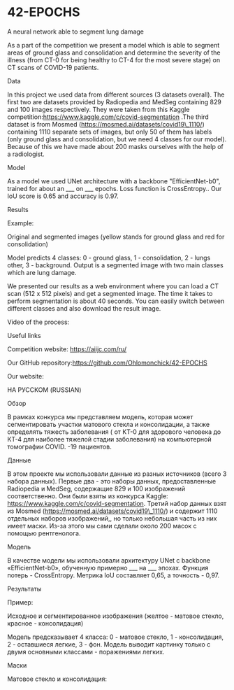 # 42-EPOCHS
 A neural network able to segment lung damage

As a part of the competition we present a model which is able to segment areas of ground glass and consolidation and determine the severity of the illness (from CT-0 for being healthy to CT-4 for the most severe stage) on CT scans of COVID-19 patients. 

Data

In this project we used data from different sources (3 datasets overall). The first two are datasets provided by Radiopedia and MedSeg containing 829 and 100 images respectively. They were taken from this Kaggle competition:https://www.kaggle.com/c/covid-segmentation .The third dataset is from Mosmed (https://mosmed.ai/datasets/covid19\_1110/) containing 1110 separate sets of images, but only 50 of them has labels (only ground glass and consolidation, but we need 4 classes for our model). Because of this we have made about 200 masks ourselves with the help of a radiologist.

Model

As a model we used UNet architecture with a backbone "EfficientNet-b0", trained for about an \_\_\_ on \_\_\_ epochs. Loss function is CrossEntropy.. Our IoU score is 0.65 and accuracy is 0.97.

Results

Example:

Original and segmented images (yellow stands for ground glass and red for consolidation)



Model predicts 4 classes: 0 - ground glass, 1 - consolidation, 2 - lungs other, 3 - background.  Output is a segmented image with two main classes which are lung damage.



We presented our results as a web environment where you can load a CT scan (512 x 512 pixels) and get a segmented image. The time it takes to perform segmentation is about 40 seconds. You can easily switch between different classes and also download the result image.

Video of the process:


Useful links

Competition website: https://aiijc.com/ru/

Our GitHub repository:https://github.com/Ohlomonchick/42-EPOCHS

Our website:



НА РУССКОМ (RUSSIAN)

Обзор

В рамках конкурса мы представляем модель, которая может сегментировать участки матового стекла и консолидации, а также определять тяжесть заболевания ( от КТ-0 для здорового человека до КТ-4 для наиболее тяжелой стадии заболевания) на компьютерной томографии COVID. -19 пациентов.

Данные

В этом проекте мы использовали данные из разных источников (всего 3 набора данных). Первые два - это наборы данных, предоставленные Radiopedia и MedSeg, содержащие 829 и 100 изображений соответственно. Они были взяты из конкурса Kaggle: https://www.kaggle.com/c/covid-segmentation. Третий набор данных взят из Mosmed (https://mosmed.ai/datasets/covid19\_1110/) и содержит 1110 отдельных наборов изображений,, но только небольшая часть из них имеет маски. Из-за этого мы сами сделали около 200 масок с помощью рентгенолога.

Модель

В качестве модели мы использовали архитектуру UNet с backbone «EfficientNet-b0», обученную примерно \_\_\_ на \_\_\_ эпохах. Функция потерь - CrossEntropy. Метрика IoU составляет 0,65, а точность - 0,97.

Результаты

Пример:

Исходное и сегментированное изображения (желтое - матовое стекло, красное - консолидация)



Модель предсказывает 4 класса: 0 - матовое стекло, 1 - консолидация, 2 - оставшиеся легкие, 3 - фон. Модель выводит картинку только с двумя основными классами - поражениями легких.

Маски

Матовое стекло и консолидация:
